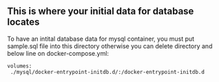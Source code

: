 ## This is where your initial data for database locates

To have an intital database data for mysql container, you must put sample.sql file into this directory otherwise you can delete directory and below line on docker-compose.yml:

```
volumes:
 ./mysql/docker-entrypoint-initdb.d/:/docker-entrypoint-initdb.d
```
